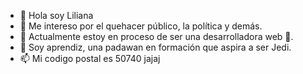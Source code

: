 - 👋 Hola soy Liliana
- 👀 Me intereso por el quehacer público, la política y demás.
- 🌱 Actualmente estoy en proceso de ser una desarrolladora web 🐍.
- 💞️ Soy aprendiz, una padawan en formación que aspira a ser Jedi.
- 📫 Mi codigo postal es 50740 jajaj

<!---
Indralil/Indralil is a ✨ special ✨ repository because its `README.md` (this file) appears on your GitHub profile.
You can click the Preview link to take a look at your changes.
--->
